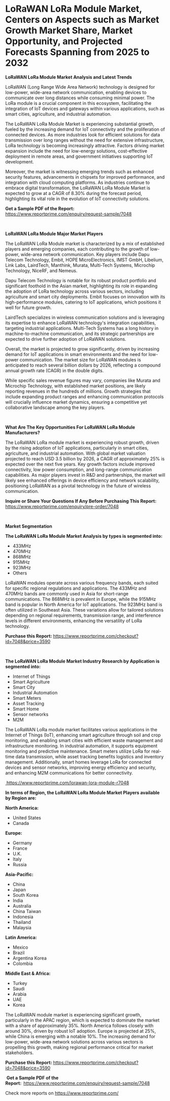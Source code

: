 <p><h1>LoRaWAN LoRa Module Market, Centers on Aspects such as Market Growth Market Share, Market Opportunity, and Projected Forecasts Spanning from 2025 to 2032</h1></p><p><strong>LoRaWAN LoRa Module Market Analysis and Latest Trends</strong></p>
<p><p>LoRaWAN (Long Range Wide Area Network) technology is designed for low-power, wide-area network communication, enabling devices to communicate over long distances while consuming minimal power. The LoRa module is a crucial component in this ecosystem, facilitating the integration of IoT devices and gateways within various applications, such as smart cities, agriculture, and industrial automation.</p><p>The LoRaWAN LoRa Module Market is experiencing substantial growth, fueled by the increasing demand for IoT connectivity and the proliferation of connected devices. As more industries look for efficient solutions for data transmission over long ranges without the need for extensive infrastructure, LoRa technology is becoming increasingly attractive. Factors driving market expansion include the need for low-energy solutions, cost-effective deployment in remote areas, and government initiatives supporting IoT development.</p><p>Moreover, the market is witnessing emerging trends such as enhanced security features, advancements in chipsets for improved performance, and integration with cloud computing platforms. As industries continue to embrace digital transformation, the LoRaWAN LoRa Module Market is expected to grow at a CAGR of 8.30% during the forecast period, highlighting its vital role in the evolution of IoT connectivity solutions.</p></p>
<p><strong>Get a Sample PDF of the Report:&nbsp;</strong> <a href="https://www.reportprime.com/enquiry/request-sample/7048?utm_campaign=3445&utm_medium=2&utm_source=Github&utm_content=ia&utm_term=19032025&utm_id=lorawan-lora-module">https://www.reportprime.com/enquiry/request-sample/7048</a></p>
<p>&nbsp;</p>
<p><strong>LoRaWAN LoRa Module Major Market Players</strong></p>
<p><p>The LoRaWAN LoRa Module market is characterized by a mix of established players and emerging companies, each contributing to the growth of low-power, wide-area network communication. Key players include Dapu Telecom Technology, Embit, HOPE MicroElectronics, IMST GmbH, Libelium, Link Labs, LairdTech, Manthink, Murata, Multi-Tech Systems, Microchip Technology, NiceRF, and Nemeus.</p><p>Dapu Telecom Technology is notable for its robust product portfolio and significant foothold in the Asian market, highlighting its role in expanding the adoption of LoRa technology across various sectors, including agriculture and smart city deployments. Embit focuses on innovation with its high-performance modules, catering to IoT applications, which positions it well for future growth.</p><p>LairdTech specializes in wireless communication solutions and is leveraging its expertise to enhance LoRaWAN technology's integration capabilities, targeting industrial applications. Multi-Tech Systems has a long history in machine-to-machine communication, and its strategic partnerships are expected to drive further adoption of LoRaWAN solutions.</p><p>Overall, the market is projected to grow significantly, driven by increasing demand for IoT applications in smart environments and the need for low-power communication. The market size for LoRaWAN modules is anticipated to reach several billion dollars by 2026, reflecting a compound annual growth rate (CAGR) in the double digits.</p><p>While specific sales revenue figures may vary, companies like Murata and Microchip Technology, with established market positions, are likely reporting revenues in the hundreds of millions. Growth strategies that include expanding product ranges and enhancing communication protocols will crucially influence market dynamics, ensuring a competitive yet collaborative landscape among the key players.</p></p>
<p>&nbsp;</p>
<p><strong>What Are The Key Opportunities For LoRaWAN LoRa Module Manufacturers?</strong></p>
<p><p>The LoRaWAN LoRa module market is experiencing robust growth, driven by the rising adoption of IoT applications, particularly in smart cities, agriculture, and industrial automation. With global market valuation projected to reach USD 3.5 billion by 2026, a CAGR of approximately 25% is expected over the next five years. Key growth factors include improved connectivity, low power consumption, and long-range communication capabilities. As major players invest in R&D and partnerships, the market will likely see enhanced offerings in device efficiency and network scalability, positioning LoRaWAN as a pivotal technology in the future of wireless communication.</p></p>
<p><strong>Inquire or Share Your Questions If Any Before Purchasing This Report:</strong> <a href="https://www.reportprime.com/enquiry/pre-order/7048?utm_campaign=3445&utm_medium=2&utm_source=Github&utm_content=ia&utm_term=19032025&utm_id=lorawan-lora-module">https://www.reportprime.com/enquiry/pre-order/7048</a></p>
<p>&nbsp;</p>
<p><strong>Market Segmentation</strong></p>
<p><strong>The LoRaWAN LoRa Module Market Analysis by types is segmented into:</strong></p>
<p><ul><li>433MHz</li><li>470MHz</li><li>868MHz</li><li>915MHz</li><li>923MHz</li><li>Others</li></ul></p>
<p><p>LoRaWAN modules operate across various frequency bands, each suited for specific regional regulations and applications. The 433MHz and 470MHz bands are commonly used in Asia for short-range communications. The 868MHz is prevalent in Europe, while the 915MHz band is popular in North America for IoT applications. The 923MHz band is often utilized in Southeast Asia. These variations allow for tailored solutions depending on regional requirements, transmission range, and interference levels in different environments, enhancing the versatility of LoRa technology.</p></p>
<p><strong>Purchase this Report:&nbsp;</strong><a href="https://www.reportprime.com/checkout?id=7048&price=3590&utm_campaign=3445&utm_medium=2&utm_source=Github&utm_content=ia&utm_term=19032025&utm_id=lorawan-lora-module">https://www.reportprime.com/checkout?id=7048&price=3590</a></p>
<p>&nbsp;</p>
<p><strong>The LoRaWAN LoRa Module Market Industry Research by Application is segmented into:</strong></p>
<p><ul><li>Internet of Things</li><li>Smart Agriculture</li><li>Smart City</li><li>Industrial Automation</li><li>Smart Meters</li><li>Asset Tracking</li><li>Smart Home</li><li>Sensor networks</li><li>M2M</li></ul></p>
<p><p>The LoRaWAN LoRa module market facilitates various applications in the Internet of Things (IoT), enhancing smart agriculture through soil and crop monitoring, and enabling smart cities with efficient waste management and infrastructure monitoring. In industrial automation, it supports equipment monitoring and predictive maintenance. Smart meters utilize LoRa for real-time data transmission, while asset tracking benefits logistics and inventory management. Additionally, smart homes leverage LoRa for connected devices and sensor networks, improving energy efficiency and security, and enhancing M2M communications for better connectivity.</p></p>
<p><a href="https://www.reportprime.com/lorawan-lora-module-r7048?utm_campaign=3445&utm_medium=2&utm_source=Github&utm_content=ia&utm_term=19032025&utm_id=lorawan-lora-module">&nbsp;https://www.reportprime.com/lorawan-lora-module-r7048</a></p>
<p><strong>In terms of Region, the LoRaWAN LoRa Module Market Players available by Region are:</strong></p>
<p>
    <p> <strong> North America: </strong>
        <ul>
            <li>United States</li>
            <li>Canada</li>
        </ul>
        </p> 
    <p> <strong> Europe: </strong>
        <ul>
            <li>Germany</li>
            <li>France</li>
            <li>U.K.</li>
            <li>Italy</li>
            <li>Russia</li>
        </ul>
        </p> 
    <p> <strong> Asia-Pacific: </strong>
        <ul>
            <li>China</li>
            <li>Japan</li>
            <li>South Korea</li>
            <li>India</li>
            <li>Australia</li>
            <li>China Taiwan</li>
            <li>Indonesia</li>
            <li>Thailand</li>
            <li>Malaysia</li>
        </ul>
        </p> 
    <p> <strong> Latin America: </strong>
        <ul>
            <li>Mexico</li>
            <li>Brazil</li>
            <li>Argentina Korea</li>
            <li>Colombia</li>
        </ul>
        </p> 
    <p> <strong> Middle East & Africa: </strong>
        <ul>
            <li>Turkey</li>
            <li>Saudi</li>
            <li>Arabia</li>
            <li>UAE</li>
            <li>Korea</li>
        </ul>
    </p>
    </p>
<p><p>The LoRaWAN module market is experiencing significant growth, particularly in the APAC region, which is expected to dominate the market with a share of approximately 35%. North America follows closely with around 30%, driven by robust IoT adoption. Europe is projected at 25%, while China is emerging with a notable 10%. The increasing demand for low-power, wide-area network solutions across various sectors is propelling this growth, making regional performance critical for market stakeholders.</p></p>
<p><strong>Purchase this Report: </strong><a href="https://www.reportprime.com/checkout?id=7048&price=3590&utm_campaign=3445&utm_medium=2&utm_source=Github&utm_content=ia&utm_term=19032025&utm_id=lorawan-lora-module">https://www.reportprime.com/checkout?id=7048&price=3590</a></p>
<p>&nbsp;<strong>Get a Sample PDF of the Report:&nbsp;&nbsp;</strong><a href="https://www.reportprime.com/enquiry/request-sample/7048?utm_campaign=3445&utm_medium=2&utm_source=Github&utm_content=ia&utm_term=19032025&utm_id=lorawan-lora-module">https://www.reportprime.com/enquiry/request-sample/7048</a></p>
<p><strong></strong></p>
<p>Check more reports on <a href="https://www.reportprime.com/?utm_campaign=3445&utm_medium=2&utm_source=Github&utm_content=ia&utm_term=19032025&utm_id=lorawan-lora-module">https://www.reportprime.com/</a></p>